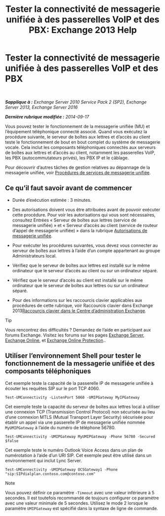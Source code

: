 ﻿---
title: 'Tester la connectivité de messagerie unifiée à des passerelles VoIP et des PBX: Exchange 2013 Help'
TOCTitle: Tester la connectivité de messagerie unifiée à des passerelles VoIP et des PBX
ms:assetid: 2aca8631-a99a-4e29-aff0-e462385f03b2
ms:mtpsurl: https://technet.microsoft.com/fr-fr/library/Aa996906(v=EXCHG.150)
ms:contentKeyID: 56269362
ms.date: 05/23/2018
mtps_version: v=EXCHG.150
ms.translationtype: MT
---

# Tester la connectivité de messagerie unifiée à des passerelles VoIP et des PBX

 

_**Sapplique à :** Exchange Server 2010 Service Pack 2 (SP2), Exchange Server 2013, Exchange Server 2016_

_**Dernière rubrique modifiée :** 2014-09-17_

Vous pouvez tester le fonctionnement de la messagerie unifiée (MU) et l’équipement téléphonique connecté associé. Quand vous exécutez la procédure suivante, le serveur de boîtes aux lettres et d’accès au client teste le fonctionnement de bout en bout complet du système de messagerie vocale. Cela inclut les composants téléphoniques connectés aux serveurs de boîtes aux lettres et d’accès au client, notamment les passerelles VoIP, les PBX (autocommutateurs privés), les PBX IP et le câblage.

Pour découvrir d’autres tâches de gestion relatives au dépannage de la messagerie unifiée, voir [Procédures de services de messagerie unifiée](um-services-procedures-exchange-2013-help.md).

## Ce qu’il faut savoir avant de commencer

  - Durée d’exécution estimée : 3 minutes.

  - Des autorisations doivent vous être attribuées avant de pouvoir exécuter cette procédure. Pour voir les autorisations qui vous sont nécessaires, consultez Entrées « Serveur de boîtes aux lettres (service de messagerie unifiée) » et « Serveur d’accès au client (service de routeur d’appel de messagerie unifiée) » dans la rubrique [Autorisations de messagerie unifiée](unified-messaging-permissions-exchange-2013-help.md).

  - Pour exécuter les procédures suivantes, vous devez vous connecter au serveur de boîtes aux lettres à l’aide d’un compte appartenant au groupe Administrateurs local.

  - Vérifiez que le serveur de boîtes aux lettres est installé sur le même ordinateur que le serveur d’accès au client ou sur un ordinateur séparé.

  - Vérifiez que le serveur d’accès au client est installé sur le même ordinateur que le serveur de boîtes aux lettres ou sur un ordinateur séparé.

  - Pour des informations sur les raccourcis clavier applicables aux procédures de cette rubrique, voir Raccourcis clavier dans Exchange 2013[Raccourcis clavier dans le Centre d’administration Exchange](keyboard-shortcuts-in-the-exchange-admin-center-exchange-online-protection-help.md).

> [!TIP]
> Vous rencontrez des difficultés ? Demandez de l’aide en participant aux forums Exchange. Visitez les forums sur les pages <a href="https://go.microsoft.com/fwlink/p/?linkid=60612">Exchange Server</a>, <a href="https://go.microsoft.com/fwlink/p/?linkid=267542">Exchange Online</a>, et <a href="https://go.microsoft.com/fwlink/p/?linkid=285351">Exchange Online Protection</a>..


## Utiliser l’environnement Shell pour tester le fonctionnement de la messagerie unifiée et des composants téléphoniques

Cet exemple teste la capacité de la passerelle IP de messagerie unifiée à écouter les requêtes SIP sur le port TCP 4060.

    Test-UMConnectivity -ListenPort 5060 -UMIPGateway MyIPGateway

Cet exemple teste la capacité du serveur de boîtes aux lettres local à utiliser une connexion TCP (Transmission Control Protocol) non sécurisée au lieu d’une connexion MTLS (Mutual Transport Layer Security) sécurisée pour établir un appel via une passerelle IP de messagerie unifiée nommée `MyUMIPGateway` à l’aide du numéro de téléphone 56780.

    Test-UMConnectivity -UMIPGateway MyUMIPGateway -Phone 56780 -Secured $false

Cet exemple teste le numéro Outlook Voice Access dans un plan de numérotation à l’aide d’un URI SIP. Cet exemple peut être utilisé dans un environnement qui inclut Lync Server.

    Test-UMConnectivity -UMIPGateway OCSGateway1 -Phone "sip:SIPdialplan.contoso.com@contoso.com"

> [!NOTE]
> Vous pouvez définir ce paramètre <code>-Timeout</code> avec une valeur inférieure à 5 secondes. Il est toutefois recommandé de toujours configurer ce paramètre avec une valeur minimale de 5 secondes. Utilisez le mode 2 lorsque le paramètre <code>­UMIPGateway</code> est spécifié dans la syntaxe de ligne de commande.


